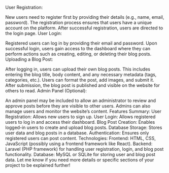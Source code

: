 User Registration:

New users need to register first by providing their details (e.g., name, email, password).
The registration process ensures that users have a unique account on the platform.
After successful registration, users are directed to the login page.
User Login:

Registered users can log in by providing their email and password.
Upon successful login, users gain access to the dashboard where they can perform actions such as creating, editing, or deleting their blog posts.
Uploading a Blog Post:

After logging in, users can upload their own blog posts.
This includes entering the blog title, body content, and any necessary metadata (tags, categories, etc.).
Users can format the post, add images, and submit it.
After submission, the blog post is published and visible on the website for others to read.
Admin Panel (Optional):

An admin panel may be included to allow an administrator to review and approve posts before they are visible to other users.
Admins can also manage users and monitor the website’s content.
Features Summary:
User Registration: Allows new users to sign up.
User Login: Allows registered users to log in and access their dashboard.
Blog Post Creation: Enables logged-in users to create and upload blog posts.
Database Storage: Stores user data and blog posts in a database.
Authentication: Ensures only registered users can post content.
Technologies:
Frontend: HTML, CSS, JavaScript (possibly using a frontend framework like React).
Backend: Laravel (PHP framework) for handling user registration, login, and blog post functionality.
Database: MySQL or SQLite for storing user and blog post data.
Let me know if you need more details or specific sections of your project to be explained further!
